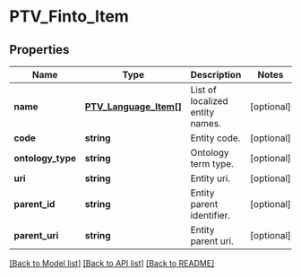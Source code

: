 # PTV_Finto_Item

## Properties
Name | Type | Description | Notes
------------ | ------------- | ------------- | -------------
**name** | [**PTV_Language_Item[]**](PTV_Language_Item.md) | List of localized entity names. | [optional] 
**code** | **string** | Entity code. | [optional] 
**ontology_type** | **string** | Ontology term type. | [optional] 
**uri** | **string** | Entity uri. | [optional] 
**parent_id** | **string** | Entity parent identifier. | [optional] 
**parent_uri** | **string** | Entity parent uri. | [optional] 

[[Back to Model list]](../README.md#documentation-for-models) [[Back to API list]](../README.md#documentation-for-api-endpoints) [[Back to README]](../README.md)


